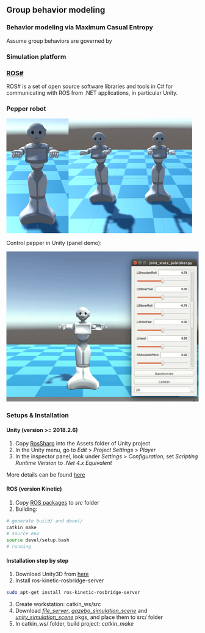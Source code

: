 ## Group behavior modeling

### Behavior modeling via Maximum Casual Entropy
Assume group behaviors are governed by 

### Simulation platform
### [ROS#](https://github.com/siemens/ros-sharp)

ROS# is a set of open source software libraries and tools in C# for communicating with ROS from .NET applications, in particular Unity.

### Pepper robot

<img src="docs/pepper-single.png" alt="one pepper" height="300px"/><img src="docs/pepper-two.png" alt="two peppers" height="300px"/>

Control pepper in Unity (panel demo):

<img src="docs/move_pepper.gif" alt="move pepper" width="600px"/>


### Setups & Installation

#### Unity (version >= 2018.2.6)
1. Copy [RosSharp](https://github.com/mingfeisun/ros-sharp/tree/master/Unity3D/Assets/RosSharp) into the Assets folder of Unity project 
2. In the Unity menu, go to *Edit* > *Project Settings* > *Player*
3. In the inspector panel, look under *Settings* > *Configuration*, set *Scripting Runtime Version* to *.Net 4.x Equivalent*

More details can be found [here](https://github.com/siemens/ros-sharp/wiki/User_Inst_Unity3DOnWindows)

#### ROS (version Kinetic)
1. Copy [ROS packages](https://github.com/mingfeisun/ros-sharp/tree/master/ROS) to *src* folder
2. Building: 
``` bash 
# generate build/ and devel/
catkin_make 
# source env
source devel/setup.bash
# running
```

#### Installation step by step
1. Download Unity3D from [here](https://beta.unity3d.com/download/dad990bf2728/public_download.html)
2. Install ros-kinetic-rosbridge-server
``` bash
sudo apt-get install ros-kinetic-rosbridge-server
```
3. Create workstation: catkin_ws/src
4. Download [*file_server*](https://github.com/mingfeisun/ros-sharp/tree/master/ROS/file_server), [*gazebo_simulation_scene*](https://github.com/mingfeisun/ros-sharp/tree/master/ROS/gazebo_simulation_scene) and [*unity_simulation_scene*](https://github.com/mingfeisun/ros-sharp/tree/master/ROS/unity_simulation_scene) pkgs, and place them to src/ folder
5. In catkin_ws/ folder, build project: *catkin_make*
